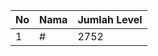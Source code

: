 | No | Nama            | Jumlah Level |
|----|-----------------|--------------|
| 1  | #    |    2752        |
